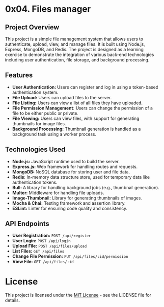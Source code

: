 # 0x04. Files manager

## Project Overview

This project is a simple file management system that allows users to authenticate, upload, view, and manage files. It is built using Node.js, Express, MongoDB, and Redis. The project is designed as a learning exercise to demonstrate the integration of various back-end technologies including user authentication, file storage, and background processing.

## Features

- **User Authentication:** Users can register and log in using a token-based authentication system.
- **File Upload:** Users can upload files to the server.
- **File Listing:** Users can view a list of all files they have uploaded.
- **File Permission Management:** Users can change the permission of a file to be either public or private.
- **File Viewing:** Users can view files, with support for generating thumbnails for image files.
- **Background Processing:** Thumbnail generation is handled as a background task using a worker process.

## Technologies Used

- **Node.js:** JavaScript runtime used to build the server.
- **Express.js:** Web framework for handling routes and requests.
- **MongoDB:** NoSQL database for storing user and file data.
- **Redis:** In-memory data structure store, used for temporary data like authentication tokens.
- **Bull:** A library for handling background jobs (e.g., thumbnail generation).
- **Multer:** Middleware for handling file uploads.
- **Image-Thumbnail:** Library for generating thumbnails of images.
- **Mocha & Chai:** Testing framework and assertion library.
- **ESLint:** Linter for ensuring code quality and consistency.

## API Endpoints

- **User Registration:** `POST /api/register`
- **User Login:** `POST /api/login`
- **Upload File:** `POST /api/files/upload`
- **List Files:** `GET /api/files`
- **Change File Permission:** `PUT /api/files/:id/permission`
- **View File:** `GET /api/files/:id`

# License

This project is licensed under the [MIT License](LICENSE) - see the LICENSE file for details.
